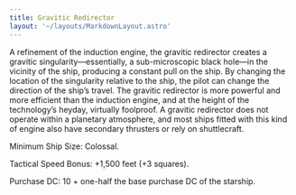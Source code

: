```yaml
---
title: Gravitic Redirector
layout: '~/layouts/MarkdownLayout.astro'
---
```

A refinement of the induction engine, the gravitic redirector creates a
gravitic singularity—essentially, a sub-microscopic black hole—in the vicinity
of the ship, producing a constant pull on the ship. By changing the location
of the singularity relative to the ship, the pilot can change the direction of
the ship’s travel. The gravitic redirector is more powerful and more efficient
than the induction engine, and at the height of the technology’s heyday,
virtually foolproof. A gravitic redirector does not operate within a planetary
atmosphere, and most ships fitted with this kind of engine also have secondary
thrusters or rely on shuttlecraft.

Minimum Ship Size: Colossal.

Tactical Speed Bonus: +1,500 feet (+3 squares).

Purchase DC: 10 + one-half the base purchase DC of the starship.

